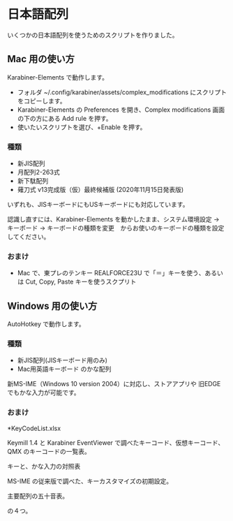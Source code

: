 # 日本語配列

いくつかの日本語配列を使うためのスクリプトを作りました。

## Mac 用の使い方

Karabiner-Elements で動作します。
* フォルダ ~/.config/karabiner/assets/complex_modifications にスクリプトをコピーします。
* Karabiner-Elements の Preferences を開き、Complex modifications 画面の下の方にある Add rule を押す。
* 使いたいスクリプトを選び、+Enable を押す。

### 種類

* 新JIS配列
* 月配列2-263式
* 新下駄配列
* 薙刀式 v13完成版（仮）最終候補版 (2020年11月15日発表版)

いずれも、JISキーボードにもUSキーボードにも対応しています。

認識し直すには、Karabiner-Elements を動かしたまま、システム環境設定 → キーボード → キーボードの種類を変更　からお使いのキーボードの種類を設定してください。

### おまけ

* Mac で、東プレのテンキー REALFORCE23U で「＝」キーを使う、あるいは Cut, Copy, Paste キーを使うスクプリト

## Windows 用の使い方

AutoHotkey で動作します。

### 種類

* 新JIS配列(JISキーボード用のみ)
* Mac用英語キーボード のかな配列

新MS-IME（Windows 10 version 2004）に対応し、ストアアプリや 旧EDGE でもかな入力が可能です。

### おまけ

*KeyCodeList.xlsx

Keymill 1.4 と Karabiner EventViewer で調べたキーコード、仮想キーコード、QMX のキーコードの一覧表。

キーと、かな入力の対照表

MS-IME の従来版で調べた、キーカスタマイズの初期設定。

主要配列の五十音表。

の４つ。
